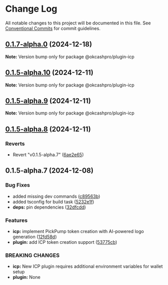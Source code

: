 # Change Log

All notable changes to this project will be documented in this file.
See [Conventional Commits](https://conventionalcommits.org) for commit guidelines.

## [0.1.7-alpha.0](https://github.com/okcashpro/okai/compare/v0.1.5-alpha.10...v0.1.7-alpha.0) (2024-12-18)

**Note:** Version bump only for package @okcashpro/plugin-icp





## [0.1.5-alpha.10](https://github.com/okcashpro/okai/compare/v0.1.5-alpha.9...v0.1.5-alpha.10) (2024-12-11)

**Note:** Version bump only for package @okcashpro/plugin-icp





## [0.1.5-alpha.9](https://github.com/okcashpro/okai/compare/v0.1.5-alpha.8...v0.1.5-alpha.9) (2024-12-11)

**Note:** Version bump only for package @okcashpro/plugin-icp





## [0.1.5-alpha.8](https://github.com/okcashpro/okai/compare/v0.1.5-alpha.7...v0.1.5-alpha.8) (2024-12-11)


### Reverts

* Revert "v0.1.5-alpha.7" ([6ae2e65](https://github.com/okcashpro/okai/commit/6ae2e65b31a23c7f2fed9965db8b4384292ef576))





## 0.1.5-alpha.7 (2024-12-08)


### Bug Fixes

* added missing dev commands ([c89563b](https://github.com/okcashpro/okai/commit/c89563bc020f0b21a69599b706534f2edfbdf1cd))
* added tsconfig for build task ([5232e1f](https://github.com/okcashpro/okai/commit/5232e1fb485cf30a37eaa0fd21edec138eedc3b1))
* **deps:** pin dependencies ([32dfcdd](https://github.com/okcashpro/okai/commit/32dfcdd108a15e85f92d786a5ce7db2d2f5a35b4))


### Features

* **icp:** implement PickPump token creation with AI-powered logo generation ([12fd58d](https://github.com/okcashpro/okai/commit/12fd58de607c68bebf1721f08c7adbb21f9352e2))
* **plugin:** add ICP token creation support ([53775cb](https://github.com/okcashpro/okai/commit/53775cb93154ed806bea2870b3e1323619ae3ba9))


### BREAKING CHANGES

* **icp:** New ICP plugin requires additional environment variables for wallet setup
* **plugin:** None
